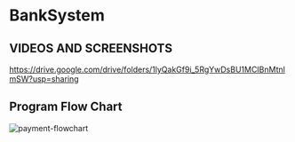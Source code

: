 # BankSystem

## VIDEOS AND SCREENSHOTS
https://drive.google.com/drive/folders/1lyQakGf9i_5RgYwDsBU1MCIBnMtnlmSW?usp=sharing

## Program Flow Chart
![payment-flowchart](https://user-images.githubusercontent.com/62207434/183305187-4d1241fb-fa97-4daf-8a6b-a1f41a540ac7.jpg)

